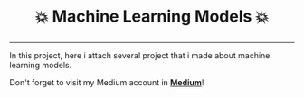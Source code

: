 # <p align="center" style="margin-top: 0px;">💥 Machine Learning Models 💥
***

In this project, here i attach several project that i made about machine learning models.

Don't forget to visit my Medium account in  **[Medium](https://medium.com/@danielpnainggolan)**!
